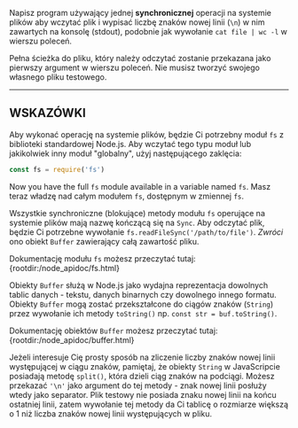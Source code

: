 Napisz program używający jednej **synchronicznej** operacji na systemie plików aby wczytać plik i wypisać liczbę znaków nowej linii (`\n`) w nim zawartych na konsolę (stdout), podobnie jak wywołanie `cat file | wc -l` w wierszu poleceń.

Pełna ścieżka do pliku, który należy odczytać zostanie przekazana jako pierwszy argument w wierszu poleceń. Nie musisz tworzyć swojego własnego pliku testowego.

----------------------------------------------------------------------
## WSKAZÓWKI

Aby wykonać operację na systemie plików, będzie Ci potrzebny moduł `fs` z biblioteki standardowej Node.js. Aby wczytać tego typu moduł lub jakikolwiek inny moduł "globalny", użyj następującego zaklęcia:

```js
const fs = require('fs')
```

Now you have the full `fs` module available in a variable named `fs`.
Masz teraz władzę nad całym modułem `fs`, dostępnym w zmiennej `fs`.

Wszystkie synchroniczne (blokujące) metody modułu `fs` operujące na systemie plików mają nazwę kończącą się na `Sync`. Aby odczytać plik, będzie Ci potrzebne wywołanie `fs.readFileSync('/path/to/file')`. *Zwróci* ono obiekt `Buffer` zawierający całą zawartość pliku.

Dokumentację modułu `fs` możesz przeczytać tutaj:
  {rootdir:/node_apidoc/fs.html}

Obiekty `Buffer` służą w Node.js jako wydajna reprezentacja dowolnych tablic danych - tekstu, danych binarnych czy dowolnego innego formatu. Obiekty `Buffer` mogą zostać przekształcone do ciągów znaków (`String`) przez wywołanie ich metody `toString()` np. `const str = buf.toString()`.

Dokumentację obiektów `Buffer` możesz przeczytać tutaj:
  {rootdir:/node_apidoc/buffer.html}

Jeżeli interesuje Cię prosty sposób na zliczenie liczby znaków nowej linii występującej w ciągu znaków, pamiętaj, że obiekty `String` w JavaScripcie posiadają metodę `split()`, która dzieli ciąg znaków na podciągi. Możesz przekazać `'\n'` jako argument do tej metody - znak nowej linii posłuży wtedy jako separator. Plik testowy nie posiada znaku nowej linii na końcu ostatniej linii, zatem wywołanie tej metody da Ci tablicę o rozmiarze większą o 1 niż liczba znaków nowej linii występujących w pliku.
